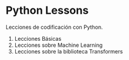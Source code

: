 # Python Lessons
Lecciones de codificación con Python.
1. Lecciones Básicas
2. Lecciones sobre Machine Learning
3. Lecciones sobre la biblioteca Transformers
